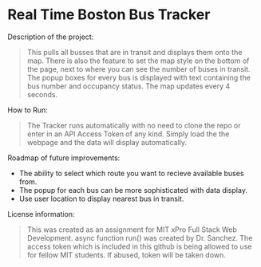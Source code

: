 # Real Time Boston Bus Tracker

Description of the project: 
> This pulls all busses that are in transit and displays them onto the map. There is also the feature to set the map style on the bottom of the page, next to where you can see the number of buses in transit. The popup boxes for every bus is displayed with text containing the bus number and occupancy status. The map updates every 4 seconds. 

How to Run: 
> The Tracker runs automatically with no need to clone the repo or enter in an API Access Token of any kind. Simply load the the webpage and the data will display automatically.

Roadmap of future improvements: 
- The ability to select which route you want to recieve available buses from.
- The popup for each bus can be more sophisticated with data display. 
- Use user location to display nearest bus in transit.  

License information: 
> This was created as an assignment for MIT xPro Full Stack Web Development. 
>   async function run() was created by Dr. Sanchez.
> The access token which is included in this github is being allowed to use for fellow MIT students. If abused, token will be taken down. 
